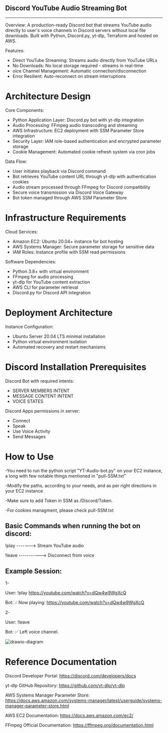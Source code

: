 Discord YouTube Audio Streaming Bot
-----------------------------------
-----------------------------------

Overview:
A production-ready Discord bot that streams YouTube audio directly to user's voice channels in Discord servers without local file downloads. Built with Python, Discord.py, yt-dlp, Terraform and hosted on AWS.

Features:
- Direct YouTube Streaming: Streams audio directly from YouTube URLs
- No Downloads: No local storage required - streams in real-time
- oice Channel Management: Automatic connection/disconnection
- Error Resilient: Auto-reconnect on stream interruptions

Architecture Design
=================
Core Components:
- Python Application Layer: Discord.py bot with yt-dlp integration
- Audio Processing: FFmpeg audio transcoding and streaming
- AWS Infrastructure: EC2 deployment with SSM Parameter Store integration
- Security Layer: IAM role-based authentication and encrypted parameter storage
- Cookie Management: Automated cookie refresh system via cron jobs

Data Flow:
- User initiates playback via Discord command
- Bot retrieves YouTube content URL through yt-dlp with authentication cookies
- Audio stream processed through FFmpeg for Discord compatibility
- Secure voice transmission via Discord Voice Gateway
- Bot token managed through AWS SSM Parameter Store

Infrastructure Requirements
==========================
Cloud Services:
- Amazon EC2: Ubuntu 20.04+ instance for bot hosting
- AWS Systems Manager: Secure parameter storage for sensitive data
- IAM Roles: Instance profile with SSM read permissions

Software Dependencies:
- Python 3.8+ with virtual environment
- FFmpeg for audio processing
- yt-dlp for YouTube content extraction
- AWS CLI for parameter retrieval
- Discord.py for Discord API integration

Deployment Architecture
=====================
Instance Configuration:
- Ubuntu Server 20.04 LTS minimal installation
- Python virtual environment isolation
- Automated recovery and restart mechanisms


Discord Installation Prerequisites
=================================

Discord Bot with required intents:

- SERVER MEMBERS INTENT
- MESSAGE CONTENT INTENT
- VOICE STATES

Discord Apps permissions in server:
- Connect
- Speak
- Use Voice Activity
- Send Messages



How to Use
==========

-You need to run the python script "YT-Audio-bot.py" on your EC2 instance, a long with few notable things mentioned in "pull-SSM.txt"

-Modify the paths, according to your needs, and as per right directions in your EC2 instance 

-Make sure to add Token in SSM as /Discord/Token.
 
-For cookies managment, please check pull-SSM.txt


Basic Commands when running the bot on discord:
---------------------------------------------
!play <url>	-------> Stream YouTube audio

!leave	-----------> Disconnect from voice	

Example Session:
---------------
1-

User: !play https://youtube.com/watch?v=dQw4w9WgXcQ

Bot: 🎶 Now playing: https://youtube.com/watch?v=dQw4w9WgXcQ

2-


User: !leave

Bot: ✅ Left voice channel.


![drawio-diagram](https://i.postimg.cc/mZdptSYq/YT-audio-stream-discord-drawio.png)


Reference Documentation
======================
Discord Developer Portal: https://discord.com/developers/docs

yt-dlp GitHub Repository: https://github.com/yt-dlp/yt-dlp

AWS Systems Manager Parameter Store: https://docs.aws.amazon.com/systems-manager/latest/userguide/systems-manager-parameter-store.html

AWS EC2 Documentation: https://docs.aws.amazon.com/ec2/

FFmpeg Official Documentation: https://ffmpeg.org/documentation.html
